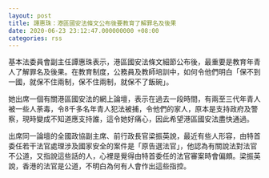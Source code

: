 ```yaml
---
layout: post
title: 譚惠珠：港區國安法條文公布後要教育了解罪名及後果
date: 2020-06-23 23:12:47.000000000 +08:00
categories: rss
---
```


基本法委員會副主任譚惠珠表示，港區國安法條文細節公布後，最重要是教育年青人了解罪名及後果。在教育制度，公務員及教師培訓中，如何令他們明白「保不到一國，就保不住兩制，保不住兩制，就保不了飯碗」。

她出席一個有關港區國安法的網上論壇，表示在過去一段時間，有兩至三代年青人被一些人荼毒，令8千多名年青人犯法被捕，令他們的家人，原本是支持政府及警察，現時變成不知道應支持誰，這令她好痛心，因此希望港區國安法盡快通過。

出席同一論壇的全國政協副主席、前行政長官梁振英說，最近有些人形容，由特首委任若干法官處理涉及國家安全的案件是「原告選法官」，他認為有關說法對法官不公道，又指說這些話的人，心裡是覺得由特首委任的法官審案時會偏頗。梁振英說，香港的法官是公道，不明白為何有人會作出這些指控。
